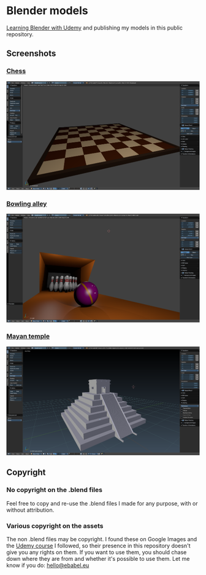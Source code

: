 # Blender models

[Learning Blender with Udemy](https://www.udemy.com/blendertutorial/) and publishing my models in this public repository.

## Screenshots

### [Chess](./chess)
![draft chessboard](./chess/screenshots/chessboard.png)

### [Bowling alley](./bowling)

![Bowling alley](./bowling/bowling-alley/bowling-alley.png)

### [Mayan temple](./mayan-temple)

![Mayan temple screenshot](./mayan-temple/screenshots/improved-roof-and-stairs.png)

## Copyright

### No copyright on the .blend files

Feel free to copy and re-use the .blend files I made for any purpose, with or without attribution.

### Various copyright on the assets

The non .blend files may be copyright. I found these on Google Images and the [Udemy course](https://www.udemy.com/blendertutorial/) I followed, so their presence in this repository doesn't give you any rights on them. If you want to use them, you should chase down where they are from and whether it's possible to use them. Let me know if you do: hello@ebabel.eu

